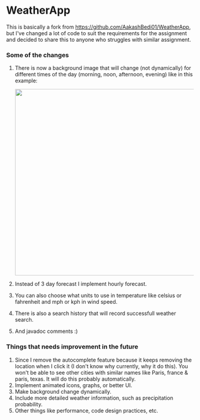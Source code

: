 # WeatherApp

This is basically a fork from https://github.com/AakashBedi01/WeatherApp, but I've changed a lot of code to suit the requirements for the assignment and decided to share this to anyone who struggles with similar assignment.

### Some of the changes

1. There is now a background image that will change (not dynamically) for different times of the day (morning, noon, afternoon, evening) like in this example:
   
   <img src="https://github.com/user-attachments/assets/c04c1723-2874-42b1-8848-af5a0e72899b" width="500">
   
2. Instead of 3 day forecast I implement hourly forecast.
3. You can also choose what units to use in temperature like celsius or fahrenheit and mph or kph in wind speed.
4. There is also a search history that will record successfull weather search.
5. And javadoc comments :)
   
### Things that needs improvement in the future

1. Since I remove the autocomplete feature because it keeps removing the location when I click it (I don't know why currently, why it do this). You won't be able to see other cities with similar names like Paris, france & paris, texas. It will do this probably automatically.
2. Implement animated icons, graphs, or better UI.
3. Make background change dynamically.
4. Include more detailed weather information, such as precipitation probability.
5. Other things like performance, code design practices, etc.
